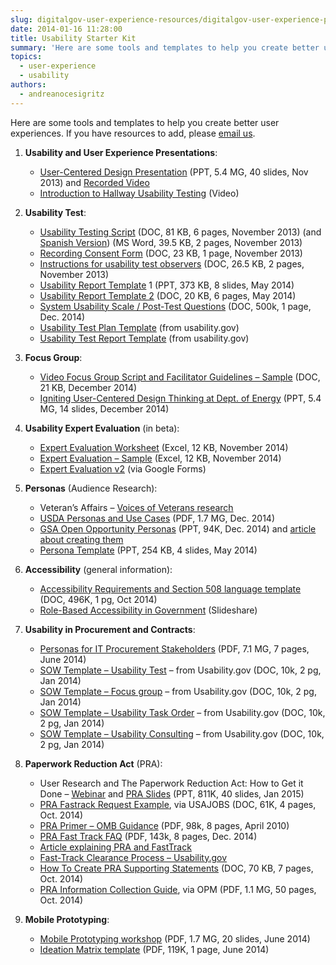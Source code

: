 ```yaml
---
slug: digitalgov-user-experience-resources/digitalgov-user-experience-program-usability-starter-kit
date: 2014-01-16 11:28:00
title: Usability Starter Kit
summary: 'Here are some tools and templates to help you create better user experiences.'
topics:
  - user-experience
  - usability
authors:
  - andreanocesigritz
---
```


Here are some tools and templates to help you create better user experiences. If you have resources to add, please [email us](mailto:govux@gsa.gov).

1. **Usability and User Experience Presentations**:
   * [User-Centered Design Presentation](https://s3.amazonaws.com/digitalgov/_legacy-img/2014/01/UCD-Webinar-short-done-1-2.pptx) (PPT, 5.4 MG, 40 slides, Nov 2013) and [Recorded Video](http://www.youtube.com/watch?v=GwBBtTkUAcA&index=18&list=PLd9b-GuOJ3nGAp5rEv5-9qfkCMlgohUMr)
   * [Introduction to Hallway Usability Testing](http://www.youtube.com/watch?v=HzBXQsJT4tg&index=9&list=PLd9b-GuOJ3nGAp5rEv5-9qfkCMlgohUMr) (Video)

2. **Usability Test**:
   * [Usability Testing Script](https://s3.amazonaws.com/digitalgov/_legacy-img/2014/01/usability-testing-script.doc) (DOC, 81 KB, 6 pages, November 2013) (and [Spanish Version](https://s3.amazonaws.com/digitalgov/_legacy-img/2014/01/usability-testing-script-spanish1.doc)) (MS Word, 39.5 KB, 2 pages, November 2013)
   * [Recording Consent Form](https://s3.amazonaws.com/digitalgov/_legacy-img/2014/01/recording-consent-form1.doc) (DOC, 23 KB, 1 page, November 2013)
   * [Instructions for usability test observers](https://s3.amazonaws.com/digitalgov/_legacy-img/2014/01/instructions-for-usability-test-observers.doc) (DOC, 26.5 KB, 2 pages, November 2013)
   * [Usability Report Template](http://www.slideshare.net/DigitalGov/usability-testing-report-template "Usability Test Report Template") 1 (PPT, 373 KB, 8 slides, May 2014)
   * [Usability Report Template 2](https://s3.amazonaws.com/digitalgov/_legacy-img/2014/01/EmployeeExpressfinalreport-2.docx) (DOC, 20 KB, 6 pages, May 2014)
   * [System Usability Scale / Post-Test Questions](https://s3.amazonaws.com/digitalgov/_legacy-img/2014/01/SUS-Universal.docx) (DOC, 500k, 1 page,  Dec. 2014)
   * [Usability Test Plan Template](http://www.google.com/url?q=http%3A%2F%2Fwww.usability.gov%2Fhow-to-and-tools%2Fresources%2Ftemplates%2Fusability-test-plan-template.html&sa=D&sntz=1&usg=AFQjCNGDQT0Ec_nhB2NuiWv4HdPLPsMUwA) (from usability.gov)
   * [Usability Test Report Template](http://www.google.com/url?q=http%3A%2F%2Fwww.usability.gov%2Fsites%2Fdefault%2Ffiles%2Fusability-test-report.docx&sa=D&sntz=1&usg=AFQjCNEPnHnai2tEMgnsmOGnIyBz1q3Xug) (from usability.gov)

3. **Focus Group**:
   *  [Video Focus Group Script and Facilitator Guidelines &#8211; Sample](https://s3.amazonaws.com/digitalgov/_legacy-img/2014/01/FocusGroupDiscussionGuide-generic.docx) (DOC, 21 KB, December 2014)
   * [Igniting User-Centered Design Thinking at Dept. of Energy](https://s3.amazonaws.com/digitalgov/_legacy-img/2014/01/UXPA-DC-2014-Wendy-Littman.pptx) (PPT, 5.4 MG, 14 slides, December 2014)

4. **Usability Expert Evaluation** (in beta):
   * [Expert Evaluation Worksheet](https://s3.amazonaws.com/digitalgov/_legacy-img/2014/01/Master-Expert-Evaluation-desktop.xlsx) (Excel, 12 KB, November 2014)
   * [Expert Evaluation &#8211; Sample](https://s3.amazonaws.com/digitalgov/_legacy-img/2014/01/Expert-Evaluation-Sample.xlsx) (Excel, 12 KB, November 2014)
   * [Expert Evaluation v2](https://docs.google.com/a/gsa.gov/forms/d/1QYKxyOQHNYrRAg1hqKiadERob-rRhQ-_ze5GB34PcyM/viewform) (via Google Forms)

5. **Personas** (Audience Research):
   * Veteran&#8217;s Affairs &#8211; [Voices of Veterans research](http://www.innovation.va.gov/hcd.asp)
   * [USDA Personas and Use Cases](https://s3.amazonaws.com/digitalgov/_legacy-img/2014/01/Marsh-Personas.pdf) (PDF, 1.7 MG, Dec. 2014)
   * [GSA Open Opportunity Personas](https://s3.amazonaws.com/digitalgov/_legacy-img/2014/01/OPENOPPS-personas-final.pptx.pptx) (PPT, 94K, Dec. 2014) and [article about creating them](https://www.digitalgov.gov/2014/12/08/from-taste-testers-to-explorers-developing-personas-for-open-opportunities)
   * [Persona Template](https://s3.amazonaws.com/digitalgov/_legacy-img/2014/05/Persona-Template.pptx) (PPT, 254 KB, 4 slides, May 2014)

6. **Accessibility** (general information):
   * [Accessibility Requirements and Section 508 language template](https://s3.amazonaws.com/digitalgov/_legacy-img/2014/01/Accessibility-Requirements-Section-508-language-to-be-added-to-Procurement-docs.docx) (DOC, 496K, 1 pg, Oct 2014)
   * [Role-Based Accessibility in Government](http://www.slideshare.net/AccessForAll/rolebased-accessibility-in-government) (Slideshare)

7. **Usability in Procurement and Contracts**:
   * [Personas for IT Procurement Stakeholders](https://s3.amazonaws.com/digitalgov/_legacy-img/2014/01/Personas-for-Stakeholders-in-IT-RFPs.pdf) (PDF, 7.1 MG, 7 pages, June 2014)
   * [SOW Template &#8211; Usability Test](https://s3.amazonaws.com/digitalgov/_legacy-img/2014/01/sow-template-web-usability-testing.docx) &#8211; from Usability.gov (DOC, 10k, 2 pg, Jan 2014)
   * [SOW Template &#8211; Focus group](https://s3.amazonaws.com/digitalgov/_legacy-img/2014/01/sow-template-usability-focus-group-participant-recruitment.docx) &#8211; from Usability.gov (DOC, 10k, 2 pg, Jan 2014)
   * [SOW Template &#8211; Usability Task Order](https://s3.amazonaws.com/digitalgov/_legacy-img/2014/01/sow-template-usability-task-order-request_0.docx) &#8211; from Usability.gov (DOC, 10k, 2 pg, Jan 2014)
   * [SOW Template &#8211; Usability Consulting](https://s3.amazonaws.com/digitalgov/_legacy-img/2014/01/sow-template-web-usability-consulting.docx) &#8211; from Usability.gov (DOC, 10k, 2 pg, Jan 2014)

8. **Paperwork Reduction Act** (PRA):
   * User Research and The Paperwork Reduction Act: How to Get it Done &#8211; [Webinar](https://www.youtube.com/watch?v=_cqE4a8oAHU) and [PRA Slides](https://s3.amazonaws.com/digitalgov/_legacy-img/2014/01/PRA-for-UX_Fox_2015-3.pptx) (PPT, 811K, 40 slides, Jan 2015)
   * [PRA Fastrack Request Example](https://s3.amazonaws.com/digitalgov/_legacy-img/2014/01/fast-track-PRA-submission-short-form-2.doc), via USAJOBS (DOC, 61K, 4 pages, Oct. 2014)
   * [PRA Primer &#8211; OMB Guidance](https://s3.amazonaws.com/digitalgov/_legacy-img/2014/01/PRAPrimer_04072010-2.pdf) (PDF, 98k, 8 pages, April 2010)
   * [PRA Fast Track FAQ](https://s3.amazonaws.com/digitalgov/_legacy-img/2014/01/PRA_Fast_Track_FAQs-1.pdf) (PDF, 143k, 8 pages, Dec. 2014)
   * [Article explaining PRA and FastTrack](https://www.digitalgov.gov/resources/paperwork-reduction-act-fast-track-process/)
   * [Fast-Track Clearance Process &#8211; Usability.gov](http://www.usability.gov/how-to-and-tools/guidance/fast-track-clearance-process.html)
   * [How To Create PRA Supporting Statements](https://s3.amazonaws.com/digitalgov/_legacy-img/2014/01/How-To-Create-a-Supporting-Statement.doc) (DOC, 70 KB, 7 pages, Oct. 2014)
   * [PRA Information Collection Guide](https://s3.amazonaws.com/digitalgov/_legacy-img/2014/01/PRAInformationCollectionManual.pdf), via OPM (PDF, 1.1 MG, 50 pages, Oct. 2014)

9. **Mobile Prototyping**:
   * [Mobile Prototyping workshop](https://s3.amazonaws.com/digitalgov/_legacy-img/2014/01/Prototyping-workshop-presentataion.pdf) (PDF, 1.7 MG, 20 slides, June 2014)
   * [Ideation Matrix template](https://s3.amazonaws.com/digitalgov/_legacy-img/2014/01/Ideation-Matrix-template.pdf) (PDF, 119K, 1 page, June 2014)
